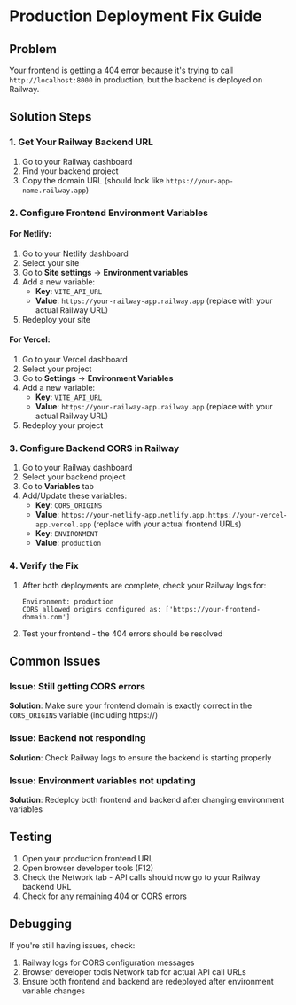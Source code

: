 # Production Deployment Fix Guide

## Problem
Your frontend is getting a 404 error because it's trying to call `http://localhost:8000` in production, but the backend is deployed on Railway.

## Solution Steps

### 1. Get Your Railway Backend URL
1. Go to your Railway dashboard
2. Find your backend project
3. Copy the domain URL (should look like `https://your-app-name.railway.app`)

### 2. Configure Frontend Environment Variables

#### For Netlify:
1. Go to your Netlify dashboard
2. Select your site
3. Go to **Site settings** → **Environment variables**
4. Add a new variable:
   - **Key**: `VITE_API_URL`
   - **Value**: `https://your-railway-app.railway.app` (replace with your actual Railway URL)
5. Redeploy your site

#### For Vercel:
1. Go to your Vercel dashboard
2. Select your project
3. Go to **Settings** → **Environment Variables**
4. Add a new variable:
   - **Key**: `VITE_API_URL`
   - **Value**: `https://your-railway-app.railway.app` (replace with your actual Railway URL)
5. Redeploy your project

### 3. Configure Backend CORS in Railway
1. Go to your Railway dashboard
2. Select your backend project
3. Go to **Variables** tab
4. Add/Update these variables:
   - **Key**: `CORS_ORIGINS`
   - **Value**: `https://your-netlify-app.netlify.app,https://your-vercel-app.vercel.app` (replace with your actual frontend URLs)
   - **Key**: `ENVIRONMENT`
   - **Value**: `production`

### 4. Verify the Fix
1. After both deployments are complete, check your Railway logs for:
   ```
   Environment: production
   CORS allowed origins configured as: ['https://your-frontend-domain.com']
   ```
2. Test your frontend - the 404 errors should be resolved

## Common Issues

### Issue: Still getting CORS errors
**Solution**: Make sure your frontend domain is exactly correct in the `CORS_ORIGINS` variable (including https://)

### Issue: Backend not responding
**Solution**: Check Railway logs to ensure the backend is starting properly

### Issue: Environment variables not updating
**Solution**: Redeploy both frontend and backend after changing environment variables

## Testing
1. Open your production frontend URL
2. Open browser developer tools (F12)
3. Check the Network tab - API calls should now go to your Railway backend URL
4. Check for any remaining 404 or CORS errors

## Debugging
If you're still having issues, check:
1. Railway logs for CORS configuration messages
2. Browser developer tools Network tab for actual API call URLs
3. Ensure both frontend and backend are redeployed after environment variable changes
